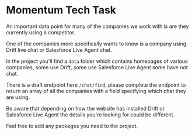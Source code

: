 # Momentum Tech Task

An important data point for many of the companies we work with is are they currently using a competitor.

One of the companies more specifically wants to know is a company using Drift live chat or Salesforce Live Agent chat.

In the project you'll find a `data` folder which contains homepages of various companies, some use Drift, some use Salesforce Live Agent some have not chat.

There is a draft endpoint here `/chat/find`, please complete the endpoint to return an array of all the companies with a field specifying which chat they are using.

Be aware that depending on how the website has installed Drift or Salesforce Live Agent the details you're looking for could be different.

Feel free to add any packages you need to the project.
